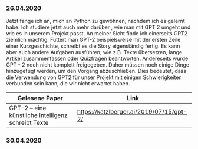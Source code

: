 ### 26.04.2020
Jetzt fange ich an, mich an Python zu gewöhnen, nachdem ich es gelernt habe. Ich studiere jetzt auch mehr darüber , 
wie man mit GPT 2 umgeht und wie es in unserem Projekt passt. An meiner Sicht finde ich einerseits GPT2 ziemlich mächtig. 
Füttert man GPT-2  beispielsweise mit der ersten Zeile einer Kurzgeschichte, schreibt es die Story eigenständig fertig. 
Es kann aber auch andere Aufgaben ausführen, wie z.B. Texte übersetzen, lange Artikel zusammenfassen oder Quizfragen beantworten. 
Andereseits wurde GPT - 2 noch nicht komplett freigegeben. Daher müssen noch einige Dinge hinzugefügt werden, um den Vorgang abzuschließen.
Dies bedeutet, dass die Verwendung von GPT2 für unser Projekt mit einigen Schwierigkeiten verbunden sein kann, die wir nicht erwartet haben.

| Gelesene Paper                                                  |Link                                                             |
| ----------------------------------------------------------------| --------------------------------------------------------------- |
|      GPT-2 – eine künstliche Intelligenz schreibt Texte         |          https://katzlberger.ai/2019/07/15/gpt-2/               |

### 30.04.2020